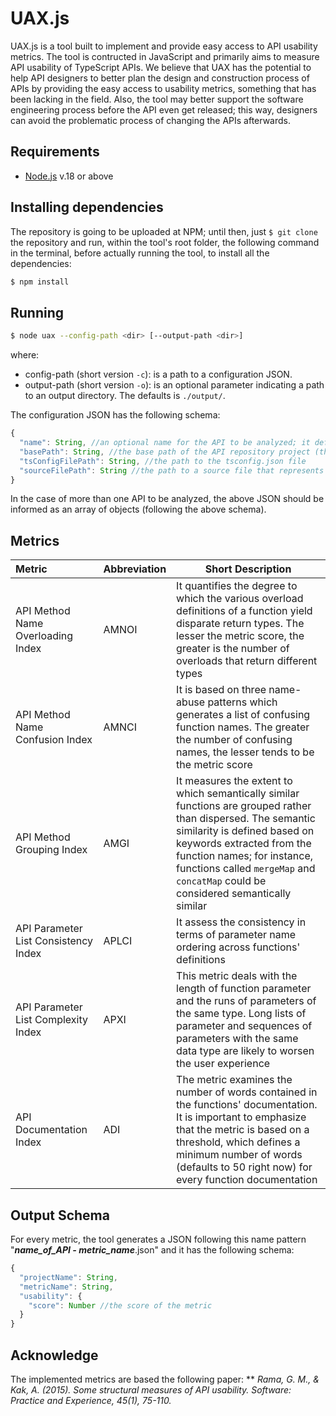 # UAX.js

UAX.js is a tool built to implement and provide easy access to API usability metrics. The tool is contructed in JavaScript and primarily aims to measure API usability of TypeScript APIs. We believe that UAX has the potential to help API designers to better plan the design and construction process of APIs by providing the easy access to usability metrics, something that has been lacking in the field. Also, the tool may better support the software engineering process before the API even get released; this way, designers can avoid the problematic process of changing the APIs afterwards.

## Requirements
* [Node.js](https://nodejs.org/) v.18 or above

## Installing dependencies
The repository is going to be uploaded at NPM; until then, just `$ git clone` the repository and run, within the tool's root folder, the following command in the terminal, before actually running the tool, to install all the dependencies:

```sh
$ npm install
```

## Running

```sh
$ node uax --config-path <dir> [--output-path <dir>]
```
where:

* config-path (short version `-c`): is a path to a configuration JSON.
* output-path (short version `-o`): is an optional parameter indicating a path to an output directory. The defaults is `./output/`.

The configuration JSON has the following schema:
```javascript
{
  "name": String, //an optional name for the API to be analyzed; it defaults to the last part of basePath
  "basePath": String, //the base path of the API repository project (the one with package.json)
  "tsConfigFilePath": String, //the path to the tsconfig.json file
  "sourceFilePath": String //the path to a source file that represents the main entry point of the API to be analyzed (i.e., with the exported constructs of the API)
}
```
In the case of more than one API to be analyzed, the above JSON should be informed as an array of objects (following the above schema).

## Metrics

| Metric        | Abbreviation   | Short Description  |
|:------------- |-------------| ----- |
| API Method Name Overloading Index | AMNOI | It quantifies the degree to which the various overload definitions of a function yield disparate return types. The lesser the metric score, the greater is the number of overloads that return different types |
| API Method Name Confusion Index | AMNCI | It is based on three name-abuse patterns which generates a list of confusing function names. The greater the number of confusing names, the lesser tends to be the metric score |
| API Method Grouping Index | AMGI | It measures the extent to which semantically similar functions are grouped rather than dispersed. The semantic similarity is defined based on keywords extracted from the function names; for instance, functions called `mergeMap` and `concatMap` could be considered semantically similar |
| API Parameter List Consistency Index | APLCI | It assess the consistency in terms of parameter name ordering across functions' definitions |
| API Parameter List Complexity Index | APXI | This metric deals with the length of function parameter and the runs of parameters of the same type. Long lists of parameter and sequences of parameters with the same data type are likely to worsen the user experience |
| API Documentation Index | ADI |  The metric examines the number of words contained in the functions' documentation. It is important to emphasize that the metric is based on a threshold, which defines a minimum number of words (defaults to 50 right now) for every function documentation |

## Output Schema
For every metric, the tool generates a JSON following this name pattern "_**name_of_API - metric_name**_.json" and it has the following schema:

```javascript
{
  "projectName": String,
  "metricName": String,
  "usability": {
    "score": Number //the score of the metric
  }
}
```

## Acknowledge
The implemented metrics are based the following paper:
** _Rama, G. M., & Kak, A. (2015). Some structural measures of API usability. Software: Practice and Experience, 45(1), 75-110._
